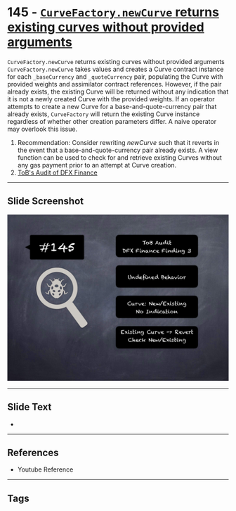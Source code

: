 
# 145 - [`CurveFactory.newCurve` returns existing curves without provided arguments](./`CurveFactory.newCurve`%20returns%20existing%20curves%20without%20provided%20arguments.md)

`CurveFactory.newCurve` returns existing curves without provided arguments `CurveFactory.newCurve` takes values and creates a Curve contract instance for each `_baseCurrency` and `_quoteCurrency` pair, populating the Curve with provided weights and assimilator contract references. However, if the pair already exists, the existing Curve will be returned without any indication that it is not a newly created Curve with the provided weights. If an operator attempts to create a new Curve for a base-and-quote-currency pair that already exists, `CurveFactory` will return the existing Curve instance regardless of whether other creation parameters differ. A naive operator may overlook this issue.


1. Recommendation: Consider rewriting _newCurve_ such that it reverts in the event that a base-and-quote-currency pair already exists. A view function can be used to check for and retrieve existing Curves without any gas payment prior to an attempt at Curve creation.
2. [ToB's Audit of DFX Finance](https://github.com/dfx-finance/protocol/blob/main/audits/2021-05-03-Trail_of_Bits.pdf)


___
## Slide Screenshot
![145.png](../../images/8.%20Audit%20Findings%20201/145.png)
___
## Slide Text
- 
___
## References
- Youtube Reference
___
## Tags

